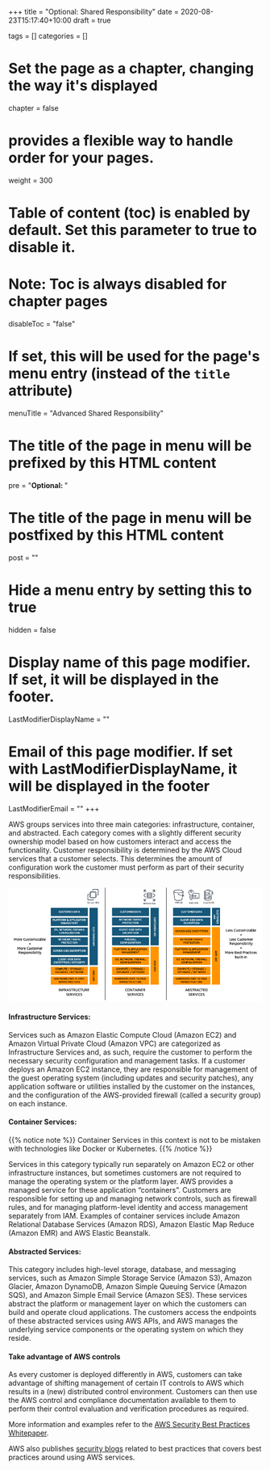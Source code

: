 +++
title = "Optional: Shared Responsibility"
date = 2020-08-23T15:17:40+10:00
draft = true

tags = []
categories = []

# Set the page as a chapter, changing the way it's displayed
chapter = false

# provides a flexible way to handle order for your pages.
weight = 300
# Table of content (toc) is enabled by default. Set this parameter to true to disable it.
# Note: Toc is always disabled for chapter pages
disableToc = "false"
# If set, this will be used for the page's menu entry (instead of the `title` attribute)
menuTitle = "Advanced Shared Responsibility"
# The title of the page in menu will be prefixed by this HTML content
pre = "<b>Optional: </b>"
# The title of the page in menu will be postfixed by this HTML content
post = ""
# Hide a menu entry by setting this to true
hidden = false
# Display name of this page modifier. If set, it will be displayed in the footer.
LastModifierDisplayName = ""
# Email of this page modifier. If set with LastModifierDisplayName, it will be displayed in the footer
LastModifierEmail = ""
+++

AWS groups services into three main categories: infrastructure, container, and abstracted. Each category comes with a slightly different security ownership model based on how customers interact and access the functionality. Customer responsibility is determined by the AWS Cloud services that a customer selects. This determines the amount of configuration work the customer must perform as part of their security responsibilities.

![AWS Artifact](detail-shared-responsibility-model.png?classes=shadow)

#### Infrastructure Services: ####
 Services such as Amazon Elastic Compute Cloud (Amazon EC2) and Amazon Virtual Private Cloud (Amazon VPC) are categorized as Infrastructure Services and, as such, require the customer to perform the necessary security configuration and management tasks. If a customer deploys an Amazon EC2 instance, they are responsible for management of the guest operating system (including updates and security patches), any application software or utilities installed by the customer on the instances, and the configuration of the AWS-provided firewall (called a security group) on each instance.

#### Container Services: ####

{{% notice note %}}
Container Services in this context is not to be mistaken with technologies like Docker or Kubernetes.
{{% /notice %}}

 Services in this category typically run separately on Amazon EC2 or other infrastructure instances, but sometimes customers are not required to manage the operating system or the platform layer. AWS provides a managed service for these application “containers”. Customers are responsible for setting up and managing network controls, such as firewall rules, and for managing platform-level identity and access management separately from IAM. Examples of container services include Amazon Relational Database Services (Amazon RDS), Amazon Elastic Map Reduce (Amazon EMR) and AWS Elastic Beanstalk.

#### Abstracted Services: ####
 This category includes high-level storage, database, and messaging services, such as Amazon Simple Storage Service (Amazon S3), Amazon Glacier, Amazon DynamoDB, Amazon Simple Queuing Service (Amazon SQS), and Amazon Simple Email Service (Amazon SES). These services abstract the platform or management layer on which the customers can build and operate cloud applications. The customers access the endpoints of these abstracted services using AWS APIs, and AWS manages the underlying service components or the operating system on which they reside.

#### Take advantage of AWS controls ####
As every customer is deployed differently in AWS, customers can take advantage of shifting management of certain IT controls to AWS which results in a (new) distributed control environment. Customers can then use the AWS control and compliance documentation available to them to perform their control evaluation and verification procedures as required.  

More information and examples refer to the [AWS Security Best Practices Whitepaper](https://d0.awsstatic.com/whitepapers/Security/AWS_Security_Best_Practices.pdf).

AWS also publishes [security blogs](https://aws.amazon.com/blogs/security/tag/best-practices/) related to best practices that covers best practices around using AWS services.